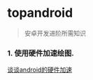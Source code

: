 # topandroid
>安卓开发进阶所需知识

### 1. 使用硬件加速绘图.
[谈谈android的硬件加速](http://blog.csdn.net/fishmai/article/details/52398498)
